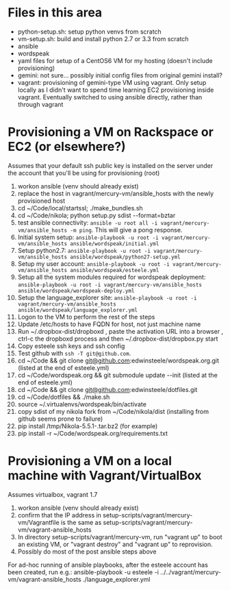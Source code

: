 # Files in this area

* python-setup.sh: setup python venvs from scratch
* vm-setup.sh: build and install python 2.7 or 3.3 from scratch
* ansible
 * wordspeak
  * yaml files for setup of a CentOS6 VM for my hosting (doesn't include provisioning)
* gemini: not sure... possibly initial config files from original gemini install?
* vagrant: provisioning of gemini-type VM using vagrant. Only setup locally as I didn't want to spend time learning EC2 provisioning inside vagrant. Eventually switched to using ansible directly, rather than through vagrant

# Provisioning a VM on Rackspace or EC2 (or elsewhere?)
Assumes that your default ssh public key is installed on the server under the account that you'll be using for provisioning (root)

1. workon ansible  (venv should already exist)
2. replace the host in vagrant/mercury-vm/ansible_hosts with the newly provisioned host
3. cd ~/Code/local/startssl; ./make_bundles.sh
4. cd ~/Code/nikola; python setup.py sdist --format=bztar
4. test ansible connectivity: `ansible -u root all -i vagrant/mercury-vm/ansible_hosts -m ping`. This will give a pong response. 
5. Initial system setup: `ansible-playbook -u root -i vagrant/mercury-vm/ansible_hosts ansible/wordspeak/initial.yml`
11. Setup python2.7: `ansible-playbook -u root -i vagrant/mercury-vm/ansible_hosts ansible/wordspeak/python27-setup.yml`
12. Setup my user account: `ansible-playbook -u root -i vagrant/mercury-vm/ansible_hosts ansible/wordspeak/esteele.yml`
13. Setup all the system modules required for wordspeak deployment: `ansible-playbook -u root -i vagrant/mercury-vm/ansible_hosts ansible/wordspeak/wordspeak-deploy.yml`
14. Setup the language_explorer site: `ansible-playbook -u root -i vagrant/mercury-vm/ansible_hosts ansible/wordspeak/language_explorer.yml`
15. Logon to the VM to perform the rest of the steps
16. Update /etc/hosts to have FQDN for host, not just machine name
16. Run ~/.dropbox-dist/dropboxd , paste the activation URL into a browser , ctrl-c the dropboxd process and then ~/.dropbox-dist/dropbox.py start
17. Copy esteele ssh keys and ssh config
18. Test github with `ssh -T git@github.com`.
19. cd ~/Code && git clone git@github.com:edwinsteele/wordspeak.org.git (listed at the end of esteele.yml)
19. cd ~/Code/wordspeak.org && git submodule update --init  (listed at the end of esteele.yml)
20. cd ~/Code && git clone git@github.com:edwinsteele/dotfiles.git
21. cd ~/Code/dotfiles && ./make.sh
22. source ~/.virtualenvs/wordspeak/bin/activate
23. copy sdist of my nikola fork from ~/Code/nikola/dist (installing from github seems prone to failure)
23. pip install /tmp/Nikola-5.5.1-.tar.bz2  (for example)
24. pip install -r ~/Code/wordspeak.org/requirements.txt

# Provisioning a VM on a local machine with Vagrant/VirtualBox
Assumes virtualbox, vagrant 1.7

1. workon ansible (venv should already exist)
2. confirm that the IP address in setup-scripts/vagrant/mercury-vm/Vagrantfile is the same as setup-scripts/vagrant/mercury-vm/vagrant-ansible_hosts
3. In directory setup-scripts/vagrant/mercury-vm, run "vagrant up" to boot an existing VM, or "vagrant destroy" and "vagrant up" to reprovision.
4. Possibly do most of the post ansible steps above

For ad-hoc running of ansible playbooks, after the esteele account has been created, run e.g.: ansible-playbook -u esteele -i ../../vagrant/mercury-vm/vagrant-ansible_hosts ./language_explorer.yml
